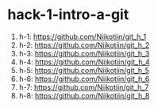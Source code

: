 # hack-1-intro-a-git

1) h-1: https://github.com/Niikotiin/git_h_1
2) h-2: https://github.com/Niikotiin/git_h_2
3) h-3: https://github.com/Niikotiin/git_h_3
4) h-4: https://github.com/Niikotiin/git_h_4
5) h-5: https://github.com/Niikotiin/git_h_5
6) h-6: https://github.com/Niikotiin/git_h_6
7) h-7: https://github.com/Niikotiin/git_h_7
8) h-8: https://github.com/Niikotiin/git_h_8
